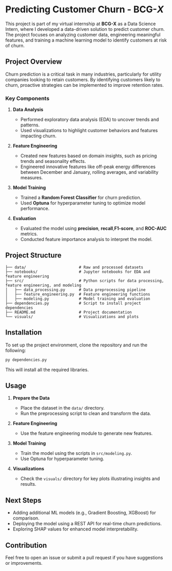 # Predicting Customer Churn - BCG-_**X**_

This project is part of my virtual internship at **BCG-X** as a Data Science Intern, where I developed a data-driven solution to predict customer churn. The project focuses on analyzing customer data, engineering meaningful features, and training a machine learning model to identify customers at risk of churn.

## Project Overview

Churn prediction is a critical task in many industries, particularly for utility companies looking to retain customers. By identifying customers likely to churn, proactive strategies can be implemented to improve retention rates.

### Key Components

1. **Data Analysis**
   - Performed exploratory data analysis (EDA) to uncover trends and patterns.
   - Used visualizations to highlight customer behaviors and features impacting churn.

2. **Feature Engineering**
   - Created new features based on domain insights, such as pricing trends and seasonality effects.
   - Engineered innovative features like off-peak energy differences between December and January, rolling averages, and variability measures.

3. **Model Training**
   - Trained a **Random Forest Classifier** for churn prediction.
   - Used **Optuna** for hyperparameter tuning to optimize model performance.

4. **Evaluation**
   - Evaluated the model using **precision**, **recall**,**F1-score**, and **ROC-AUC** metrics.
   - Conducted feature importance analysis to interpret the model.

## Project Structure

```text
├── data/                       # Raw and processed datasets
├── notebooks/                  # Jupyter notebooks for EDA and feature engineering
├── src/                        # Python scripts for data processing, feature engineering, and modeling
│   ├── data_processing.py      # Data preprocessing pipeline
│   ├── feature_engineering.py  # Feature engineering functions
│   ├── modeling.py             # Model training and evaluation
├── dependencies.py             # Script to install project dependencies
├── README.md                   # Project documentation
└── visuals/                    # Visualizations and plots
```

## Installation

To set up the project environment, clone the repository and run the following:

```bash
py dependencies.py
```

This will install all the required libraries.

## Usage

1. **Prepare the Data**
   - Place the dataset in the `data/` directory.
   - Run the preprocessing script to clean and transform the data.

2. **Feature Engineering**
   - Use the feature engineering module to generate new features.

3. **Model Training**
   - Train the model using the scripts in `src/modeling.py`.
   - Use Optuna for hyperparameter tuning.

4. **Visualizations**
   - Check the `visuals/` directory for key plots illustrating insights and results.

## Next Steps

- Adding additional ML models (e.g., Gradient Boosting, XGBoost) for comparison.
- Deploying the model using a REST API for real-time churn predictions.
- Exploring SHAP values for enhanced model interpretability.

## Contribution

Feel free to open an issue or submit a pull request if you have suggestions or improvements.
